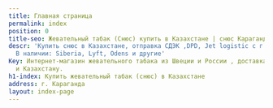 ```yaml
---
title: Главная страница
permalink: index
position: 0
title-seo: Жевательный табак (Снюс) купить в Казахстане | снюс Караганда.
descr: 'Купить снюс в Казахстане, отправка СДЭК ,DPD, Jet logistic с г. Караганда.
  В наличии: Siberia, Lyft, Odens и другие'
Key: Интернет-магазин жевательного табака из Швеции и России , доставка по России
  и Казахстану.
h1-index: Купить жевательный табак (снюс) в Казахстане
address: г. Караганда
layout: index-page
---
```



